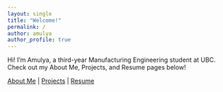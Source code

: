 ```yaml
---
layout: single
title: "Welcome!"
permalink: /
author: amulya
author_profile: true
---
```


Hi! I’m Amulya, a third-year Manufacturing Engineering student at UBC.  
Check out my About Me, Projects, and Resume pages below!

[About Me](/about/) | [Projects](/projects/) | [Resume](/resume/)
